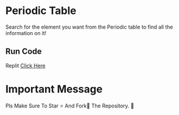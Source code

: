 # Periodic Table
Search for the element you want from the Periodic table to find all the information on it!
## Run Code
Replit [Click Here](https://replit.com)
# Important Message 
Pls Make Sure To Star ⭐ And Fork🔗 The Repository.
🤗

